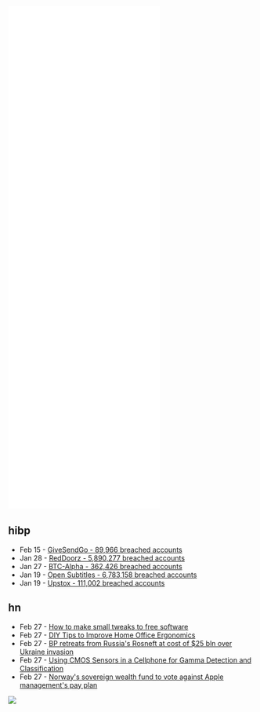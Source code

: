 ![Metrics](https://raw.githubusercontent.com/phixion/phixion/master/metrics.svg)

## hibp

<!--
for https://github.com/phixion/phixion/blob/main/.github/workflows/feeds.yml
-->
<!--START_SECTION:haveibeenpwnd-->
- Feb 15 - [GiveSendGo - 89,966 breached accounts](https://haveibeenpwned.com/PwnedWebsites#GiveSendGo)
- Jan 28 - [RedDoorz - 5,890,277 breached accounts](https://haveibeenpwned.com/PwnedWebsites#RedDoorz)
- Jan 27 - [BTC-Alpha - 362,426 breached accounts](https://haveibeenpwned.com/PwnedWebsites#BTCAlpha)
- Jan 19 - [Open Subtitles - 6,783,158 breached accounts](https://haveibeenpwned.com/PwnedWebsites#OpenSubtitles)
- Jan 19 - [Upstox - 111,002 breached accounts](https://haveibeenpwned.com/PwnedWebsites#Upstox)
<!--END_SECTION:haveibeenpwnd-->

## hn

<!--
for https://github.com/phixion/phixion/blob/main/.github/workflows/feeds.yml
-->
<!--START_SECTION:hn-->
- Feb 27 - [How to make small tweaks to free software](https://gist.github.com/rain-1/799a4af4a9919c14c956272fe971b5d1)
- Feb 27 - [DIY Tips to Improve Home Office Ergonomics](https://www.holisticaimtherapy.com/6-tips-to-improve-home-office-ergonomics/)
- Feb 27 - [BP retreats from Russia's Rosneft at cost of $25 bln over Ukraine invasion](https://www.reuters.com/business/energy/britains-bp-says-exit-stake-russian-oil-giant-rosneft-2022-02-27/)
- Feb 27 - [Using CMOS Sensors in a Cellphone for Gamma Detection and Classification](https://arxiv.org/abs/1401.0766)
- Feb 27 - [Norway's sovereign wealth fund to vote against Apple management's pay plan](https://www.reuters.com/technology/norways-sovereign-wealth-fund-vote-against-apple-managements-pay-plan-2022-02-27/)
<!--END_SECTION:hn-->

<!--
for https://yhype.me
-->
![](https://hit.yhype.me/github/profile?user_id=13013670)
